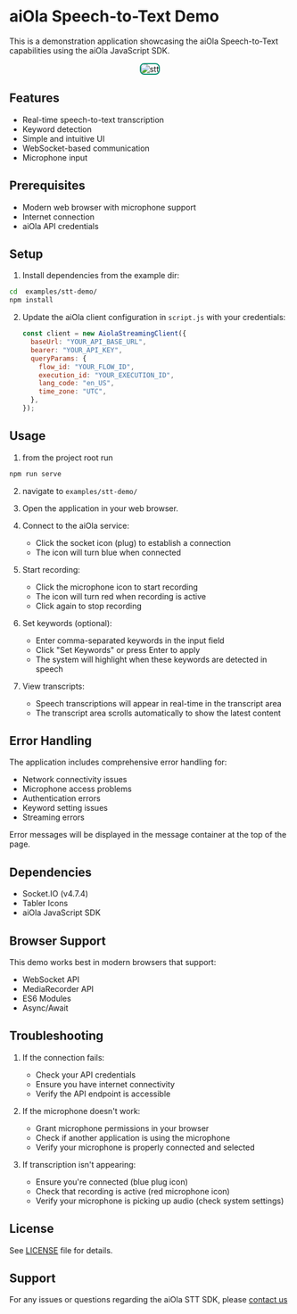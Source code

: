 # aiOla Speech-to-Text Demo

This is a demonstration application showcasing the aiOla Speech-to-Text capabilities using the aiOla JavaScript SDK.

<div style="display: flex; gap: 20px; justify-content: center;">
  <img src="https://github.com/user-attachments/assets/1b97d1f8-64ad-454a-81b9-c76d82e2de58" alt="stt" style="max-width: 80%; border: 2px solid #0e9375; border-radius: 8px;">
</div>


## Features

- Real-time speech-to-text transcription
- Keyword detection
- Simple and intuitive UI
- WebSocket-based communication
- Microphone input 

## Prerequisites

- Modern web browser with microphone support
- Internet connection
- aiOla API credentials

## Setup

1. Install dependencies from the example dir:
```bash
cd  examples/stt-demo/
npm install
```

2. Update the aiOla client configuration in `script.js` with your credentials:

   ```javascript
   const client = new AiolaStreamingClient({
     baseUrl: "YOUR_API_BASE_URL",
     bearer: "YOUR_API_KEY",
     queryParams: {
       flow_id: "YOUR_FLOW_ID",
       execution_id: "YOUR_EXECUTION_ID",
       lang_code: "en_US",
       time_zone: "UTC",
     },
   });
   ```

## Usage

1. from the project root run 
```bash
npm run serve
``` 
2. navigate to ```examples/stt-demo/```

2. Open the application in your web browser.

3. Connect to the aiOla service:

   - Click the socket icon (plug) to establish a connection
   - The icon will turn blue when connected

4. Start recording:

   - Click the microphone icon to start recording
   - The icon will turn red when recording is active
   - Click again to stop recording

5. Set keywords (optional):

   - Enter comma-separated keywords in the input field
   - Click "Set Keywords" or press Enter to apply
   - The system will highlight when these keywords are detected in speech

6. View transcripts:
   - Speech transcriptions will appear in real-time in the transcript area
   - The transcript area scrolls automatically to show the latest content

## Error Handling

The application includes comprehensive error handling for:

- Network connectivity issues
- Microphone access problems
- Authentication errors
- Keyword setting issues
- Streaming errors

Error messages will be displayed in the message container at the top of the page.

## Dependencies

- Socket.IO (v4.7.4)
- Tabler Icons
- aiOla JavaScript SDK

## Browser Support

This demo works best in modern browsers that support:

- WebSocket API
- MediaRecorder API
- ES6 Modules
- Async/Await

## Troubleshooting

1. If the connection fails:

   - Check your API credentials
   - Ensure you have internet connectivity
   - Verify the API endpoint is accessible

2. If the microphone doesn't work:

   - Grant microphone permissions in your browser
   - Check if another application is using the microphone
   - Verify your microphone is properly connected and selected

3. If transcription isn't appearing:
   - Ensure you're connected (blue plug icon)
   - Check that recording is active (red microphone icon)
   - Verify your microphone is picking up audio (check system settings)

## License

See [LICENSE](LICENSE) file for details.

## Support

For any issues or questions regarding the aiOla STT SDK, please [contact us](https://aiOla.ai/contact/)

